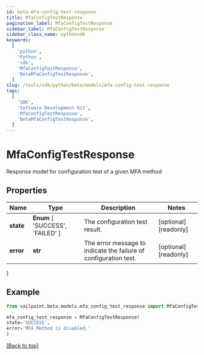 ```yaml
---
id: beta-mfa-config-test-response
title: MfaConfigTestResponse
pagination_label: MfaConfigTestResponse
sidebar_label: MfaConfigTestResponse
sidebar_class_name: pythonsdk
keywords:
  [
    'python',
    'Python',
    'sdk',
    'MfaConfigTestResponse',
    'BetaMfaConfigTestResponse',
  ]
slug: /tools/sdk/python/beta/models/mfa-config-test-response
tags:
  [
    'SDK',
    'Software Development Kit',
    'MfaConfigTestResponse',
    'BetaMfaConfigTestResponse',
  ]
---
```


# MfaConfigTestResponse

Response model for configuration test of a given MFA method

## Properties

| Name | Type | Description | Notes |
| --- | --- | --- | --- |
| **state** | **Enum** [ 'SUCCESS', 'FAILED' ] | The configuration test result. | [optional] [readonly] |
| **error** | **str** | The error message to indicate the failure of configuration test. | [optional] [readonly] |

}

## Example

```python
from sailpoint.beta.models.mfa_config_test_response import MfaConfigTestResponse

mfa_config_test_response = MfaConfigTestResponse(
state='SUCCESS',
error='MFA Method is disabled.'
)

```

[[Back to top]](#)
